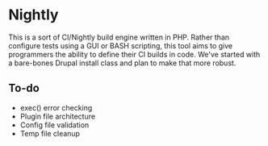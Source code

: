 # Nightly

This is a sort of CI/Nightly build engine written in PHP. Rather than configure tests using a GUI or BASH scripting, this tool aims to give programmers the ability to define their CI builds in code. We've started with a bare-bones Drupal install class and plan to make that more robust.

## To-do

* exec() error checking
* Plugin file architecture
* Config file validation
* Temp file cleanup
